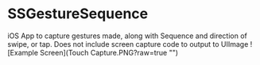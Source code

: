 # SSGestureSequence
iOS App to capture gestures made, along with Sequence and direction of swipe, or tap.
Does not include screen capture code to output to UIImage
![Example Screen](Touch Capture.PNG?raw=true "")
